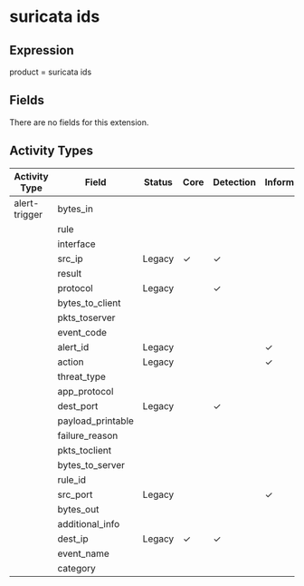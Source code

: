 suricata ids
============

Expression
----------

product = suricata ids

Fields
------

There are no fields for this extension.

Activity Types
--------------

| Activity Type | Field             | Status | Core     | Detection | Informational |
| ------------- | ----------------- | ------ | -------- | --------- | ------------- |
| alert-trigger | bytes_in          |        |          |           |               |
|               | rule              |        |          |           |               |
|               | interface         |        |          |           |               |
|               | src_ip            | Legacy | &#10003; | &#10003;  |               |
|               | result            |        |          |           |               |
|               | protocol          | Legacy |          | &#10003;  |               |
|               | bytes_to_client   |        |          |           |               |
|               | pkts_toserver     |        |          |           |               |
|               | event_code        |        |          |           |               |
|               | alert_id          | Legacy |          |           | &#10003;      |
|               | action            | Legacy |          |           | &#10003;      |
|               | threat_type       |        |          |           |               |
|               | app_protocol      |        |          |           |               |
|               | dest_port         | Legacy |          | &#10003;  |               |
|               | payload_printable |        |          |           |               |
|               | failure_reason    |        |          |           |               |
|               | pkts_toclient     |        |          |           |               |
|               | bytes_to_server   |        |          |           |               |
|               | rule_id           |        |          |           |               |
|               | src_port          | Legacy |          |           | &#10003;      |
|               | bytes_out         |        |          |           |               |
|               | additional_info   |        |          |           |               |
|               | dest_ip           | Legacy | &#10003; | &#10003;  |               |
|               | event_name        |        |          |           |               |
|               | category          |        |          |           |               |

